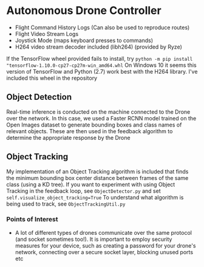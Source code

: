 


# Autonomous Drone Controller

* Flight Command History Logs (Can also be used to reproduce routes)
* Flight Video Stream Logs
* Joystick Mode (maps keyboard presses to commands)
* H264 video stream decoder included (libh264) (provided by Ryze)


If the TensorFlow wheel provided fails to install, try 
`python -m pip install "tensorflow-1.10.0-cp27-cp27m-win_amd64.whl`
On Windows 10 it seems this version of TensorFlow and Python (2.7) work best with the H264 library. I've included this wheel in the repository

## Object Detection
Real-time inference is conducted on the machine connected to the Drone over the network. In this case, we used a Faster RCNN model trained on the Open Images dataset to generate bounding boxes and class names of relevant objects. These are then used in the feedback algorithm to determine the appropriate response by the Drone


## Object Tracking
My implementation of an Object Tracking algorithm is included that finds the minimum bounding box center distance between frames of the same class (using a KD tree). If you want to experiment with using Object Tracking in the feedback loop, see `ObjectDetector.py` and set `self.visualize_object_tracking=True`
To understand what algorithm is being used to track, see `ObjectTrackingUtil.py`

### Points of Interest
* A lot of different types of drones communicate over the same protocol (and socket sometimes too!). It is important to employ security measures for your device, such as creating a password for your drone's network, connecting over a secure socket layer, blocking unused ports etc